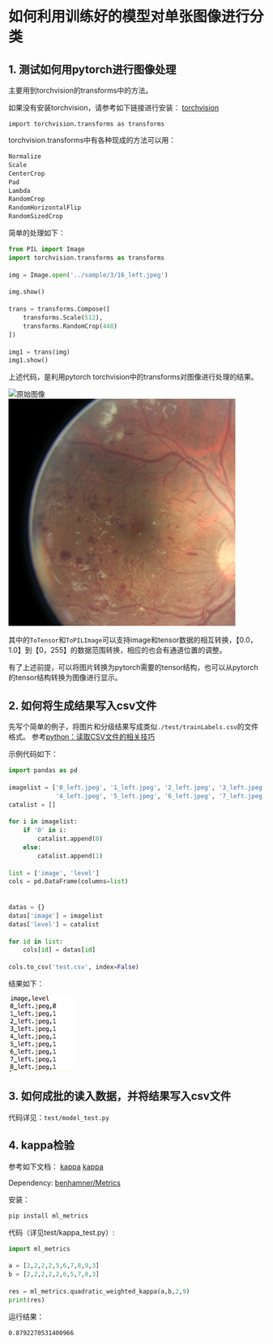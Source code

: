 # 如何利用训练好的模型对单张图像进行分类

## 1. 测试如何用pytorch进行图像处理

主要用到torchvision的transforms中的方法。

如果没有安装torchvision，请参考如下链接进行安装：
[torchvision](https://github.com/pytorch/vision)

```
import torchvision.transforms as transforms
```

torchvision.transforms中有各种现成的方法可以用：
```python
Normalize
Scale
CenterCrop
Pad
Lambda
RandomCrop
RandomHorizontalFlip
RandomSizedCrop
``` 
简单的处理如下：
```python
from PIL import Image
import torchvision.transforms as transforms

img = Image.open('../sample/3/16_left.jpeg')

img.show()

trans = transforms.Compose([
    transforms.Scale(512),
    transforms.RandomCrop(448)
])

img1 = trans(img)
img1.show()
```

上述代码，是利用pytorch torchvision中的transforms对图像进行处理的结果。

![原始图像](./test/raw.png)
![处理图像](./test/img1.png)


其中的```ToTensor```和```ToPILImage```可以支持image和tensor数据的相互转换，【0.0，1.0】到【0，255】的数据范围转换，相应的也会有通道位置的调整。

有了上述前提，可以将图片转换为pytorch需要的tensor结构，也可以从pytorch的tensor结构转换为图像进行显示。

## 2. 如何将生成结果写入csv文件

先写个简单的例子，将图片和分级结果写成类似```./test/trainLabels.csv```的文件格式。
参考[python：读取CSV文件的相关技巧](http://blog.csdn.net/u013250416/article/details/53189019)

示例代码如下：

```python
import pandas as pd

imagelist = ['0_left.jpeg', '1_left.jpeg', '2_left.jpeg', '3_left.jpeg',
             '4_left.jpeg', '5_left.jpeg', '6_left.jpeg', '7_left.jpeg', '8_left.jpeg']
catalist = []

for i in imagelist:
    if '0' in i:
        catalist.append(0)
    else:
        catalist.append(1)

list = ['image', 'level']
cols = pd.DataFrame(columns=list)


datas = {}
datas['image'] = imagelist
datas['level'] = catalist

for id in list:
    cols[id] = datas[id]

cols.to_csv('test.csv', index=False)
```
结果如下：

![test.csv](./test/test_csv.jpeg)


## 3. 如何成批的读入数据，并将结果写入csv文件
代码详见：```test/model_test.py```

## 4. kappa检验
参考如下文档：
[kappa](http://vassarstats.net/kappaexp.html)
[kappa](http://vassarstats.net/kappa.html)

Dependency:
[benhamner/Metrics](https://github.com/benhamner/Metrics/tree/master/Python)

安装：
```python
pip install ml_metrics
```

代码（详见test/kappa_test.py）:
```python
import ml_metrics

a = [2,2,2,2,5,6,7,8,9,3]
b = [2,2,2,2,2,6,5,7,8,3]

res = ml_metrics.quadratic_weighted_kappa(a,b,2,9)
print(res)
```
运行结果：
```
0.8792270531400966
```